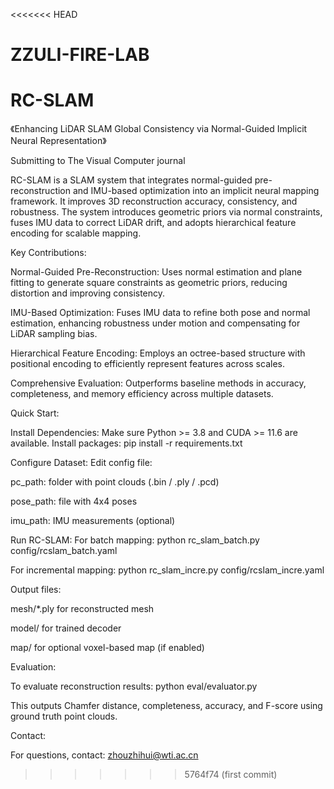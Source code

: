 <<<<<<< HEAD
# ZZULI-FIRE-LAB
RC-SLAM
=======

《Enhancing LiDAR SLAM Global Consistency via Normal-Guided Implicit Neural Representation》

Submitting to The Visual Computer journal

RC-SLAM is a SLAM system that integrates normal-guided pre-reconstruction and IMU-based optimization into an implicit neural mapping framework. It improves 3D reconstruction accuracy, consistency, and robustness. The system introduces geometric priors via normal constraints, fuses IMU data to correct LiDAR drift, and adopts hierarchical feature encoding for scalable mapping.

Key Contributions:

Normal-Guided Pre-Reconstruction: Uses normal estimation and plane fitting to generate square constraints as geometric priors, reducing distortion and improving consistency.

IMU-Based Optimization: Fuses IMU data to refine both pose and normal estimation, enhancing robustness under motion and compensating for LiDAR sampling bias.

Hierarchical Feature Encoding: Employs an octree-based structure with positional encoding to efficiently represent features across scales.

Comprehensive Evaluation: Outperforms baseline methods in accuracy, completeness, and memory efficiency across multiple datasets.

Quick Start:

Install Dependencies:
Make sure Python >= 3.8 and CUDA >= 11.6 are available. Install packages:
pip install -r requirements.txt

Configure Dataset:
Edit config file:

pc_path: folder with point clouds (.bin / .ply / .pcd)

pose_path: file with 4x4 poses

imu_path: IMU measurements (optional)

Run RC-SLAM:
For batch mapping:
python rc_slam_batch.py config/rcslam_batch.yaml

For incremental mapping:
python rc_slam_incre.py config/rcslam_incre.yaml

Output files:

mesh/*.ply for reconstructed mesh

model/ for trained decoder

map/ for optional voxel-based map (if enabled)

Evaluation:

To evaluate reconstruction results:
python eval/evaluator.py

This outputs Chamfer distance, completeness, accuracy, and F-score using ground truth point clouds.


Contact:

For questions, contact:
zhouzhihui@wti.ac.cn
>>>>>>> 5764f74 (first commit)
